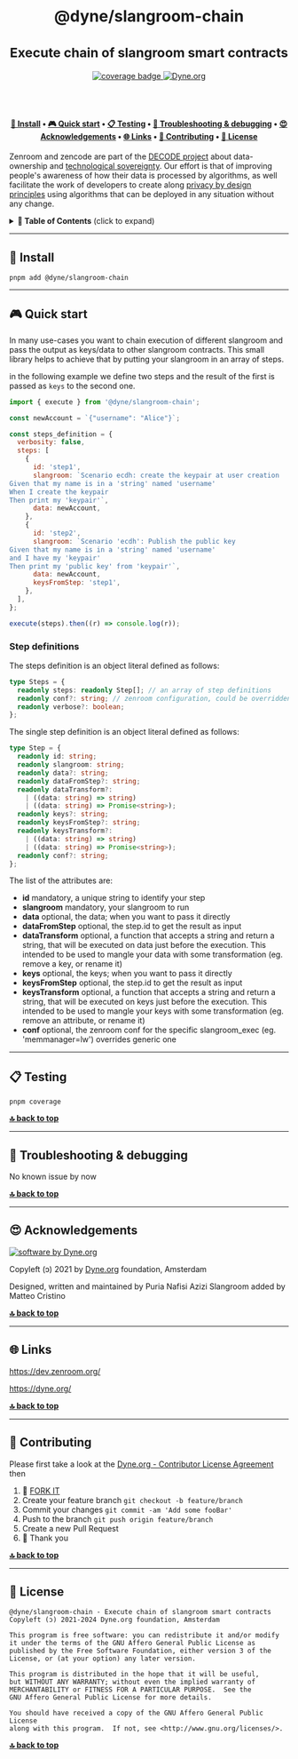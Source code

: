 <h1 align="center">
  @dyne/slangroom-chain<br/><br/>
  <sub>Execute chain of slangroom smart contracts</sub>
</h1>

<p align="center">
  <a href="https://codecov.io/gh/dyne/slangroom-chain">
    <img src="https://codecov.io/gh/dyne/slangroom-chain/branch/master/graph/badge.svg" alt="coverage badge">
  </a>
  <a href="https://dyne.org">
    <img src="https://img.shields.io/badge/%3C%2F%3E%20with%20%E2%9D%A4%20by-Dyne.org-blue.svg" alt="Dyne.org">
  </a>
</p>

<br><br>

<h4 align="center">
  <a href="#-install">💾 Install</a>
  <span> • </span>
  <a href="#-quick-start">🎮 Quick start</a>
  <span> • </span>
  <a href="#-testing">📋 Testing</a>
  <span> • </span>
  <a href="#-troubleshooting--debugging">🐛 Troubleshooting & debugging</a>
  <span> • </span>
  <a href="#-acknowledgements">😍 Acknowledgements</a>
  <span> • </span>
  <a href="#-links">🌐 Links</a>
  <span> • </span>
  <a href="#-contributing">👤 Contributing</a>
  <span> • </span>
  <a href="#-license">💼 License</a>
</h4>

Zenroom and zencode are part of the [DECODE project](https://decodeproject.eu) about data-ownership and [technological sovereignty](https://www.youtube.com/watch?v=RvBRbwBm_nQ). Our effort is that of improving people's awareness of how their data is processed by algorithms, as well facilitate the work of developers to create along [privacy by design principles](https://decodeproject.eu/publications/privacy-design-strategies-decode-architecture) using algorithms that can be deployed in any situation without any change.

<details id="toc">
 <summary><strong>🚩 Table of Contents</strong> (click to expand)</summary>

- [Install](#-install)
- [Quick start](#-quick-start)
- [Testing](#-testing)
- [Troubleshooting & debugging](#-troubleshooting--debugging)
- [Acknowledgements](#-acknowledgements)
- [Links](#-links)
- [Contributing](#-contributing)
- [License](#-license)
</details>

---

## 💾 Install

`pnpm add @dyne/slangroom-chain`

---

## 🎮 Quick start

In many use-cases you want to chain execution of different slangroom and
pass the output as keys/data to other slangroom contracts.
This small library helps to achieve that by putting your slangroom in an
array of steps.

in the following example we define two steps and the result of the first
is passed as `keys` to the second one.

```js
import { execute } from '@dyne/slangroom-chain';

const newAccount = `{"username": "Alice"}`;

const steps_definition = {
  verbosity: false,
  steps: [
    {
      id: 'step1',
      slangroom: `Scenario ecdh: create the keypair at user creation
Given that my name is in a 'string' named 'username'
When I create the keypair
Then print my 'keypair'`,
      data: newAccount,
    },
    {
      id: 'step2',
      slangroom: `Scenario 'ecdh': Publish the public key
Given that my name is in a 'string' named 'username'
and I have my 'keypair'
Then print my 'public key' from 'keypair'`,
      data: newAccount,
      keysFromStep: 'step1',
    },
  ],
};

execute(steps).then((r) => console.log(r));
```

### Step definitions

The steps definition is an object literal defined as follows:

```typescript
type Steps = {
  readonly steps: readonly Step[]; // an array of step definitions
  readonly conf?: string; // zenroom configuration, could be overridden by each step
  readonly verbose?: boolean;
};
```

The single step definition is an object literal defined as follows:

```typescript
type Step = {
  readonly id: string;
  readonly slangroom: string;
  readonly data?: string;
  readonly dataFromStep?: string;
  readonly dataTransform?:
    | ((data: string) => string)
    | ((data: string) => Promise<string>);
  readonly keys?: string;
  readonly keysFromStep?: string;
  readonly keysTransform?:
    | ((data: string) => string)
    | ((data: string) => Promise<string>);
  readonly conf?: string;
};
```

The list of the attributes are:

- **id** mandatory, a unique string to identify your step
- **slangroom** mandatory, your slangroom to run
- **data** optional, the data; when you want to pass it directly
- **dataFromStep** optional, the step.id to get the result as input
- **dataTransform** optional, a function that accepts a string and return a string,
  that will be executed on data just before the execution. This intended to be used
  to mangle your data with some transformation (eg. remove a key, or rename it)
- **keys** optional, the keys; when you want to pass it directly
- **keysFromStep** optional, the step.id to get the result as input
- **keysTransform** optional, a function that accepts a string and return a string,
  that will be executed on keys just before the execution. This intended to be used
  to mangle your keys with some transformation (eg. remove an attribute, or rename it)
- **conf** optional, the zenroom conf for the specific slangroom_exec (eg. 'memmanager=lw')
  overrides generic one

---

## 📋 Testing

`pnpm coverage`

**[🔝 back to top](#toc)**

---

## 🐛 Troubleshooting & debugging

No known issue by now

**[🔝 back to top](#toc)**

---

## 😍 Acknowledgements

[![software by Dyne.org](https://files.dyne.org/software_by_dyne.png)](http://www.dyne.org)

Copyleft (ɔ) 2021 by [Dyne.org](https://www.dyne.org) foundation, Amsterdam

Designed, written and maintained by Puria Nafisi Azizi
Slangroom added by Matteo Cristino


**[🔝 back to top](#toc)**

---

## 🌐 Links

https://dev.zenroom.org/

https://dyne.org/

**[🔝 back to top](#toc)**

---

## 👤 Contributing

Please first take a look at the [Dyne.org - Contributor License Agreement](CONTRIBUTING.md) then

1.  🔀 [FORK IT](../../fork)
2.  Create your feature branch `git checkout -b feature/branch`
3.  Commit your changes `git commit -am 'Add some fooBar'`
4.  Push to the branch `git push origin feature/branch`
5.  Create a new Pull Request
6.  🙏 Thank you

**[🔝 back to top](#toc)**

---

## 💼 License

    @dyne/slangroom-chain - Execute chain of slangroom smart contracts
    Copyleft (ɔ) 2021-2024 Dyne.org foundation, Amsterdam

    This program is free software: you can redistribute it and/or modify
    it under the terms of the GNU Affero General Public License as
    published by the Free Software Foundation, either version 3 of the
    License, or (at your option) any later version.

    This program is distributed in the hope that it will be useful,
    but WITHOUT ANY WARRANTY; without even the implied warranty of
    MERCHANTABILITY or FITNESS FOR A PARTICULAR PURPOSE.  See the
    GNU Affero General Public License for more details.

    You should have received a copy of the GNU Affero General Public License
    along with this program.  If not, see <http://www.gnu.org/licenses/>.

**[🔝 back to top](#toc)**
